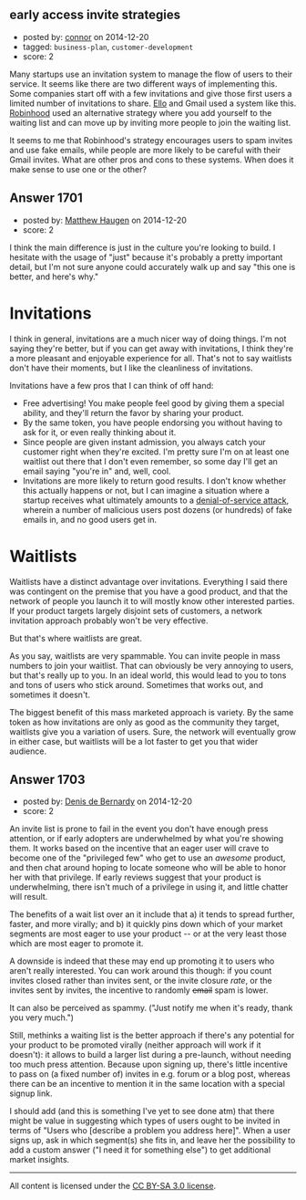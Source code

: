 ## early access invite strategies

- posted by: [connor](https://stackexchange.com/users/392995/connor) on 2014-12-20
- tagged: `business-plan`, `customer-development`
- score: 2

<p>Many startups use an invitation system to manage the flow of users to their service. It seems like there are two different ways of implementing this. Some companies start off with a few invitations and give those first users a limited number of invitations to share. <a href="https://ello.co/" rel="nofollow">Ello</a> and Gmail used a system like this. <a href="https://robinhood.com/" rel="nofollow">Robinhood</a> used an alternative strategy where you add yourself to the waiting list and can move up by inviting more people to join the waiting list. </p>

<p>It seems to me that Robinhood's strategy encourages users to spam invites and use fake emails, while people are more likely to be careful with their Gmail invites. What are other pros and cons to these systems. When does it make sense to use one or the other?</p>



## Answer 1701

- posted by: [Matthew Haugen](https://stackexchange.com/users/1325646/matthew-haugen) on 2014-12-20
- score: 2

<p>I think the main difference is just in the culture you're looking to build. I hesitate with the usage of "just" because it's probably a pretty important detail, but I'm not sure anyone could accurately walk up and say "this one is better, and here's why."</p>

<h1>Invitations</h1>

<p>I think in general, invitations are a much nicer way of doing things. I'm not saying they're better, but if you can get away with invitations, I think they're a more pleasant and enjoyable experience for all. That's not to say waitlists don't have their moments, but I like the cleanliness of invitations.</p>

<p>Invitations have a few pros that I can think of off hand:</p>

<ul>
<li>Free advertising! You make people feel good by giving them a special ability, and they'll return the favor by sharing your product.</li>
<li>By the same token, you have people endorsing you without having to ask for it, or even really thinking about it.</li>
<li>Since people are given instant admission, you always catch your customer right when they're excited. I'm pretty sure I'm on at least one waitlist out there that I don't even remember, so some day I'll get an email saying "you're in" and, well, cool.</li>
<li>Invitations are more likely to return good results. I don't know whether this actually happens or not, but I can imagine a situation where a startup receives what ultimately amounts to a <a href="http://en.wikipedia.org/wiki/Denial-of-service_attack" rel="nofollow">denial-of-service attack</a>, wherein a number of malicious users post dozens (or hundreds) of fake emails in, and no good users get in.</li>
</ul>

<h1>Waitlists</h1>

<p>Waitlists have a distinct advantage over invitations. Everything I said there was contingent on the premise that you have a good product, and that the network of people you launch it to will mostly know other interested parties. If your product targets largely disjoint sets of customers, a network invitation approach probably won't be very effective.</p>

<p>But that's where waitlists are great.</p>

<p>As you say, waitlists are very spammable. You can invite people in mass numbers to join your waitlist. That can obviously be very annoying to users, but that's really up to you. In an ideal world, this would lead to you to tons and tons of users who stick around. Sometimes that works out, and sometimes it doesn't.</p>

<p>The biggest benefit of this mass marketed approach is variety. By the same token as how invitations are only as good as the community they target, waitlists give you a variation of users. Sure, the network will eventually grow in either case, but waitlists will be a lot faster to get you that wider audience.</p>



## Answer 1703

- posted by: [Denis de Bernardy](https://stackexchange.com/users/182468/denis-de-bernardy) on 2014-12-20
- score: 2

<p>An invite list is prone to fail in the event you don't have enough press attention, or if early adopters are underwhelmed by what you're showing them. It works based on the incentive that an eager user will crave to become one of the "privileged few" who get to use an <em>awesome</em> product, and then chat around hoping to locate someone who will be able to honor her with that privilege. If early reviews suggest that your product is underwhelming, there isn't much of a privilege in using it, and little chatter will result.</p>

<p>The benefits of a wait list over an it include that a) it tends to spread further, faster, and more virally; and b) it quickly pins down which of your market segments are most eager to use your product -- or at the very least those which are most eager to promote it.</p>

<p>A downside is indeed that these may end up promoting it to users who aren't really interested. You can work around this though: if you count invites closed rather than invites sent, or the invite closure <em>rate</em>, or the invites sent by invites, the incentive to randomly <s>email</s> spam is lower.</p>

<p>It can also be perceived as spammy. ("Just notify me when it's ready, thank you very much.")</p>

<p>Still, methinks a waiting list is the better approach if there's any potential for your product to be promoted virally (neither approach will work if it doesn't): it allows to build a larger list during a pre-launch, without needing too much press attention. Because upon signing up, there's little incentive to pass on (a fixed number of) invites in e.g. forum or a blog post, whereas there can be an incentive to mention it in the same location with a special signup link.</p>

<p>I should add (and this is something I've yet to see done atm) that there might be value in suggesting which types of users ought to be invited in terms of "Users who [describe a problem you address here]". When a user signs up, ask in which segment(s) she fits in, and leave her the possibility to add a custom answer ("I need it for something else") to get additional market insights.</p>




---

All content is licensed under the [CC BY-SA 3.0 license](https://creativecommons.org/licenses/by-sa/3.0/).
